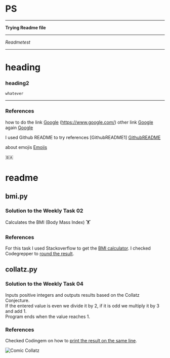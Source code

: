 # PS
___
__Trying Readme file__

___
_Readmetest_

___
# heading  
### heading2
    whatever


___
### References
how to do the link [Google] (https://www.google.com/)
other link [Google][1]
again [Google][google]

I used Github README to try references [GithubREADME1] [GithubREADME] 

about emojis [Emojis][2] 


:bosnia_herzegovina:

[1]: https://www.google.com/
[google]: https://www.google.com/
[GithubREADME]: https://docs.github.com/en/get-started/writing-on-github/getting-started-with-writing-and-formatting-on-github/basic-writing-and-formatting-syntax
[2]: https://github.com/ikatyang/emoji-cheat-sheet/blob/master/README.md

# readme
##  bmi.py 

###    Solution to the Weekly Task 02
Calculates the BMI (Body Mass Index) :weight_lifting:

###     References
For this task I used Stackoverflow to get the [BMI calculator][3].
I checked Codegrepper to [round the result][4].  

[3]: https://stackoverflow.com/questions/20405610/bmi-calculator-in-python/20405792
[4]: https://www.codegrepper.com/code-examples/python/how+to+round+with+format+in+python


##  collatz.py 

###    Solution to the Weekly Task 04
Inputs positive integers and outputs results based on the Collatz Conjecture.   
If the entered value is even we divide it by 2, if it is odd we multiply it by 3 and add 1.  
Program ends when the value reaches 1.

###    References
Checked Codingem on how to [print the result on the same line][6].  

[6]: https://www.codingem.com/python-print-on-the-same-line/


![Comic Collatz](https://imgs.xkcd.com/comics/collatz_conjecture.png)
